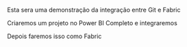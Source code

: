 Esta sera uma demonstração da integração entre Git e Fabric

Criaremos um projeto no Power BI Completo e integraremos

Depois faremos isso como Fabric